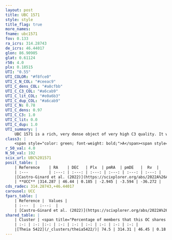 ```yaml
---
layout: post
title: UBC 1571
style: style
title_flag: true
more_names: 
fname: ubc1571
fov: 0.133
ra_icrs: 314.28743
de_icrs: 46.44017
glon: 86.90905
glat: 0.61124
r50: 4.0
plx: 0.18515
UTI: "0.55"
UTI_COLOR: "#f8fce0"
UTI_C_N_COL: "#ceeac9"
UTI_C_dens_COL: "#a8cfbb"
UTI_C_C3_COL: "#a6cab9"
UTI_C_lit_COL: "#e0a6b3"
UTI_C_dup_COL: "#a6cab9"
UTI_C_N: 0.78
UTI_C_dens: 0.97
UTI_C_C3: 1.0
UTI_C_lit: 0.0
UTI_C_dup: 1.0
UTI_summary: |
    UBC 1571 is a rich, very dense object of very high C3 quality. It was recently reported in the literature. This object shares a significant percentage of members with a later reported entry.
class3: |
    <span style="color: green; font-weight: bold;">A</span><span style="color: green; font-weight: bold;">A</span>
r_50_val: 4.0
N_50_val: 192
scix_url: UBC%201571
posit_table: |
    | Reference    | RA    | DEC   | Plx  | pmRA  | pmDE   |  Rv  |
    | :---         | :---: | :---: | :---: | :---: | :---: | :---: |
    |[Castro-Ginard et al. (2022)](https://scixplorer.org/abs/2022A%26A...661A.118C) | 314.26 | 46.45 | 0.18 | -2.95 | -3.62 | -45.89 |
    | **UCC** |314.287 | 46.44 | 0.185 | -2.945 | -3.594 | -36.272 | 
cds_radec: 314.28743,+46.44017
carousel: UCC
fpars_table: |
    | Reference |  Values |
    | :---  |  :---:  |
    | [Castro-Ginard et al. (2022)](https://scixplorer.org/abs/2022A%26A...661A.118C) | `AV=2.511, Dist=5053, logAge=8.91` |
shared_table: |
    | Cluster | <span title="Percentage of members that this OC shares with the ones listed">%</span>   | RA   | DEC   | Plx   | pmRA  | pmDE  | Rv | UTI |
    | :-: | :-: |:-: | :-: | :-: | :-: | :-: | :-: | :-: |
    |[Theia 5422](/_clusters/theia5422/)| 74.5 | 314.31 | 46.45 | 0.18 | -2.94 | -3.59 | -35.48 |0.04 |
---
```

